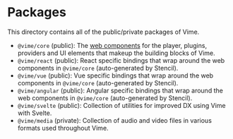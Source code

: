 # Packages

This directory contains all of the public/private packages of Vime.

- `@vime/core` (public): The [web components](https://developer.mozilla.org/en-US/docs/Web/Web_Components)
  for the player, plugins, providers and UI elements that makeup the building blocks of Vime.
- `@vime/react` (public): React specific bindings that wrap around the web components in `@vime/core`
  (auto-generated by Stencil).
- `@vime/vue` (public): Vue specific bindings that wrap around the web components in `@vime/core`
  (auto-generated by Stencil).
- `@vime/angular` (public): Angular specific bindings that wrap around the web components in `@vime/core`
  (auto-generated by Stencil).
- `@vime/svelte` (public): Collection of utilities for improved DX using Vime with Svelte.
- `@vime/media` (private): Collection of audio and video files in various formats used throughout Vime.
